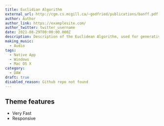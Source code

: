 ```yaml
---
title: Euclidian Algorithm
external_url: http://cgm.cs.mcgill.ca/~godfried/publications/banff.pdf
author: Author
author_link: https://examplesite.com/
author_twitter: twitter_username
date: 2021-08-29T00:00:00.000Z
description: Description of the Euclidean Algorithm, used for generative rhythms
making_music:
  - Audio
tags:
  - Native App
  - Windows
  - Mac OS X
category:
  - DAW
draft: true
disabled_reason: Github repo not found
---
```


## Theme features

- Very Fast
- Responsive

